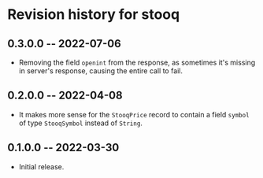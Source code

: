# Revision history for stooq

## 0.3.0.0 -- 2022-07-06

* Removing the field `openint` from the response, as sometimes it's missing in server's response, causing the entire call to fail.

## 0.2.0.0 -- 2022-04-08

* It makes more sense for the `StooqPrice` record to contain a field `symbol` of type `StooqSymbol` instead of `String`.

## 0.1.0.0 -- 2022-03-30

* Initial release.
